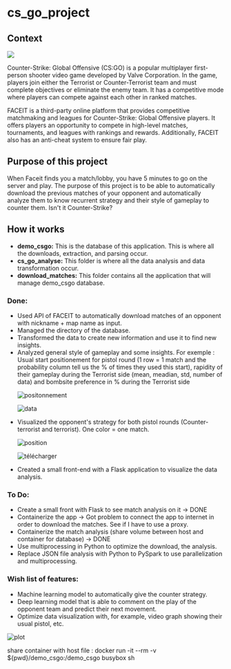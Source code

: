 <h1>cs_go_project</h1>

<h2>Context</h2>
<img src=https://encrypted-tbn0.gstatic.com/images?q=tbn:ANd9GcQRhL-0BS-8I-UMKqUWSYJKuuMJ4_oB6uDL9Wyv6yQ&s>
<p>Counter-Strike: Global Offensive (CS:GO) is a popular multiplayer first-person shooter video game developed by Valve Corporation. In the game, players join either the Terrorist or Counter-Terrorist team and must complete objectives or eliminate the enemy team. It has a competitive mode where players can compete against each other in ranked matches.</p>

<p>FACEIT is a third-party online platform that provides competitive matchmaking and leagues for Counter-Strike: Global Offensive players. It offers players an opportunity to compete in high-level matches, tournaments, and leagues with rankings and rewards. Additionally, FACEIT also has an anti-cheat system to ensure fair play.</p>

<h2>Purpose of this project</h2>

<p>When Faceit finds you a match/lobby, you have 5 minutes to go on the server and play. The purpose of this project is to be able to automatically download the previous matches of your opponent and automatically analyze them to know recurrent strategy and their style of gameplay to counter them. Isn't it Counter-Strike?</p>

<h2>How it works</h2>

<ul>
  <li><strong>demo_csgo:</strong> This is the database of this application. This is where all the downloads, extraction, and parsing occur.</li>
  <li><strong>cs_go_analyse:</strong> This folder is where all the data analysis and data transformation occur.</li>
  <li><strong>download_matches:</strong> This folder contains all the application that will manage demo_csgo database.</li>
</ul>

<h3>Done:</h3>

<ul>
  <li>Used API of FACEIT to automatically download matches of an opponent with nickname + map name as input.</li>
  <li>Managed the directory of the database.</li>
  <li>Transformed the data to create new information and use it to find new insights.</li>
  <li>Analyzed general style of gameplay and some insights. For exemple : Usual start positionement for pistol round (1 row = 1 match and the probability column tell us the % of times they used this start), rapidity of their gameplay during the Terrorist side (mean, meadian, std, number of data) and bombsite preference in % during the Terrorist side</li>
  
  ![positonnement](https://user-images.githubusercontent.com/66355122/222741706-a835322b-c28a-4c45-bcc3-fd097dc9cb77.png)
  
![data](https://user-images.githubusercontent.com/66355122/222755832-02debfc2-b3f6-4975-8670-04a13bbbe75a.png)


  <li>Visualized the opponent's strategy for both pistol rounds (Counter-terrorist and terrorist). One color = one match.</li>
  
![position](https://user-images.githubusercontent.com/66355122/222739768-39b5c244-b1d8-4c55-a81d-f6b4fe7accb9.png)

  ![télécharger](https://user-images.githubusercontent.com/66355122/222739762-a4853ba8-06bc-43a7-8770-799b943b7f6d.png)


  <li>Created a small front-end with a Flask application to visualize the data analysis.</li>

</ul>

<h3>To Do:</h3>

<ul>
  <li>Create a small front with Flask to see match analysis on it -> DONE</li>
  <li>Containerize the app -> Got problem to connect the app to internet in order to download the matches. See if I have to use a proxy. </li>
  <li>Containerize the match analysis (share volume between host and container for database) -> DONE</li>
  <li>Use multiprocessing in Python to optimize the download, the analysis.</li>
  <li>Replace JSON file analysis with Python to PySpark to use parallelization and multiprocessing.</li>
</ul>

<h3>Wish list of features:</h3>

<ul>
  <li>Machine learning model to automatically give the counter strategy.</li>
  <li>Deep learning model that is able to comment on the play of the opponent team and predict their next movement.</li>
  <li>Optimize data visualization with, for example, video graph showing their usual pistol, etc.</li>
</ul>

![plot](C:/Users/tlejoux/Downloads/position.png)
  
share container with host file : docker run -it --rm -v ${pwd}/demo_csgo:/demo_csgo busybox sh
